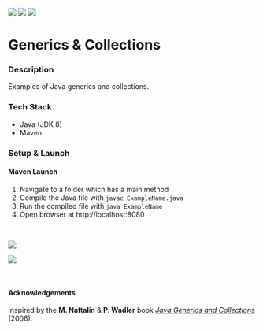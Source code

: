 ![](https://github.com/Lylio/image-repo/blob/master/logos/java.png?raw=true)
![](https://github.com/Lylio/image-repo/blob/master/logos/maven.png?raw=true)
![](https://github.com/Lylio/image-repo/blob/master/logos/generic.png?raw=true)

# Generics & Collections

### Description
Examples of Java generics and collections.

### Tech Stack
- Java (JDK 8)
- Maven

### Setup & Launch

#### Maven Launch
1. Navigate to a folder which has a main method
2. Compile the Java file with `javac ExampleName.java`
3. Run the compiled file with `java ExampleName`
4. Open browser at http://localhost:8080

<br />

![](https://github.com/Lylio/image-repo/blob/master/book-covers/generics-collections.jpg?raw=true)

![](https://github.com/Lylio/image-repo/blob/master/images/collection-flowchart.png?raw=true)

<br />

#### Acknowledgements
Inspired by the **M. Naftalin** & **P. Wadler** book [*Java Generics and Collections*](https://www.amazon.co.uk/Java-Generics-Collections-M-Naftalin/dp/0596527756) (2006).

